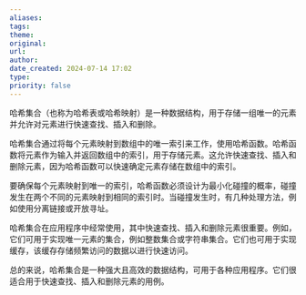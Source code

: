 ```yaml
---
aliases: 
tags: 
theme: 
original: 
url: 
author: 
date_created: 2024-07-14 17:02
type: 
priority: false
---
```

哈希集合（也称为哈希表或哈希映射）是一种数据结构，用于存储一组唯一的元素并允许对元素进行快速查找、插入和删除。

哈希集合通过将每个元素映射到数组中的唯一索引来工作，使用哈希函数。哈希函数将元素作为输入并返回数组中的索引，用于存储元素。这允许快速查找、插入和删除元素，因为哈希函数可以快速确定元素存储在数组中的索引。

要确保每个元素映射到唯一的索引，哈希函数必须设计为最小化碰撞的概率，碰撞发生在两个不同的元素映射到相同的索引时。当碰撞发生时，有几种处理方法，例如使用分离链接或开放寻址。

哈希集合在应用程序中经常使用，其中快速查找、插入和删除元素很重要。例如，它们可用于实现唯一元素的集合，例如整数集合或字符串集合。它们也可用于实现缓存，该缓存存储频繁访问的数据以进行快速访问。

总的来说，哈希集合是一种强大且高效的数据结构，可用于各种应用程序。它们很适合用于快速查找、插入和删除元素的用例。